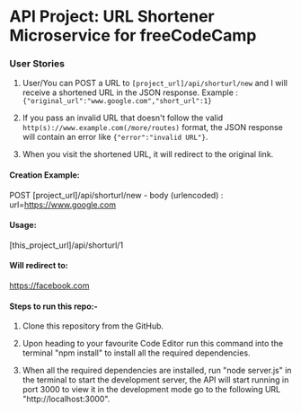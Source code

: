 # API Project: URL Shortener Microservice for freeCodeCamp


### User Stories

1. User/You can POST a URL to `[project_url]/api/shorturl/new` and I will receive a shortened URL in the JSON response. Example : `{"original_url":"www.google.com","short_url":1}`

2. If you pass an invalid URL that doesn't follow the valid `http(s)://www.example.com(/more/routes)` format, the JSON response will contain an error like `{"error":"invalid URL"}`.

3. When you visit the shortened URL, it will redirect to the original link.


#### Creation Example:

POST [project_url]/api/shorturl/new - body (urlencoded) :  url=https://www.google.com

#### Usage:

[this_project_url]/api/shorturl/1

#### Will redirect to:

https://facebook.com

#### Steps to run this repo:-

1. Clone this repository from the GitHub.

2. Upon heading to your favourite Code Editor run this command into the terminal "npm install" to install all the required dependencies.

3. When all the required dependencies are installed, run "node server.js" in the terminal to start the development server, the API will start running in port 3000 to view it in the development mode go to the following URL "http://localhost:3000".

